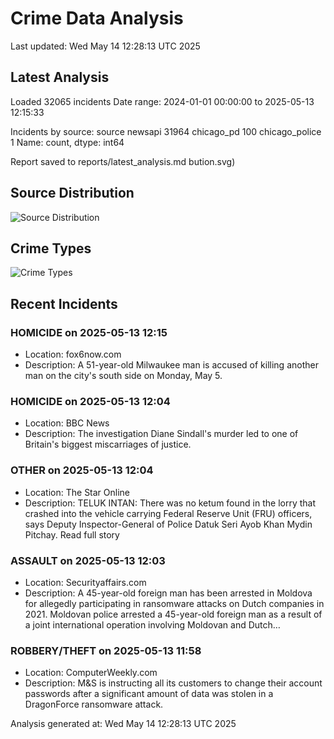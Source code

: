 # Crime Data Analysis
Last updated: Wed May 14 12:28:13 UTC 2025

## Latest Analysis

Loaded 32065 incidents
Date range: 2024-01-01 00:00:00 to 2025-05-13 12:15:33

Incidents by source:
source
newsapi           31964
chicago_pd          100
chicago_police        1
Name: count, dtype: int64

Report saved to reports/latest_analysis.md
bution.svg)

## Source Distribution
![Source Distribution](images/source_distribution.svg)

## Crime Types
![Crime Types](images/crime_types.svg)

## Recent Incidents

### HOMICIDE on 2025-05-13 12:15
- Location: fox6now.com
- Description: A 51-year-old Milwaukee man is accused of killing another man on the city's south side on Monday, May 5.


### HOMICIDE on 2025-05-13 12:04
- Location: BBC News
- Description: The investigation Diane Sindall's murder led to one of Britain's biggest miscarriages of justice.


### OTHER on 2025-05-13 12:04
- Location: The Star Online
- Description: TELUK INTAN: There was no ketum found in the lorry that crashed into the vehicle carrying Federal Reserve Unit (FRU) officers, says Deputy Inspector-General of Police Datuk Seri Ayob Khan Mydin Pitchay. Read full story


### ASSAULT on 2025-05-13 12:03
- Location: Securityaffairs.com
- Description: A 45-year-old foreign man has been arrested in Moldova for allegedly participating in ransomware attacks on Dutch companies in 2021. Moldovan police arrested a 45-year-old foreign man as a result of a joint international operation involving Moldovan and Dutch…


### ROBBERY/THEFT on 2025-05-13 11:58
- Location: ComputerWeekly.com
- Description: M&S is instructing all its customers to change their account passwords after a significant amount of data was stolen in a DragonForce ransomware attack.

Analysis generated at: Wed May 14 12:28:13 UTC 2025
